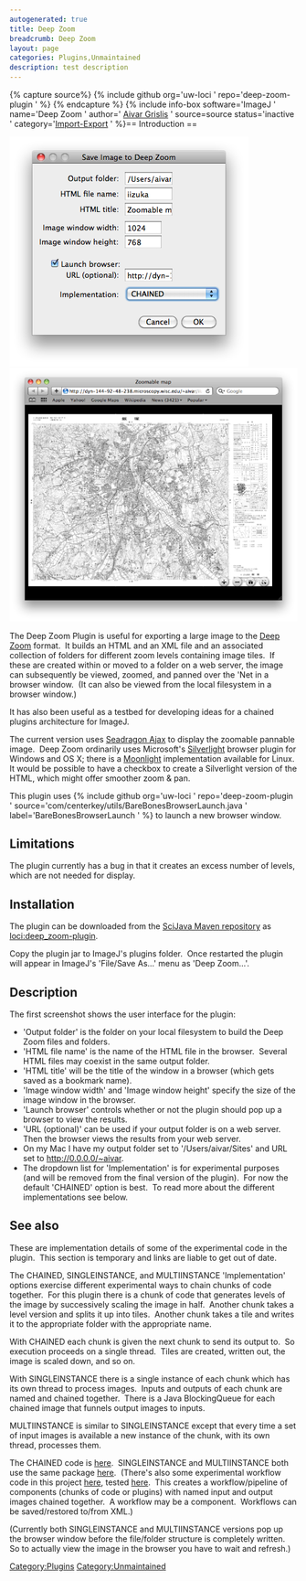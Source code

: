 ```yaml
---
autogenerated: true
title: Deep Zoom
breadcrumb: Deep Zoom
layout: page
categories: Plugins,Unmaintained
description: test description
---
```



{% capture source%}
{% include github org='uw-loci ' repo='deep-zoom-plugin ' %}
{% endcapture %}
{% include info-box software='ImageJ ' name='Deep Zoom ' author=' [Aivar Grislis](http://loci.wisc.edu/people/aivar-grislis) ' source=source status='inactive ' category='[Import-Export](_Category_Import-Export "wikilink") ' %}== Introduction ==

![Deep-zoom-1.png](/images/pages/Deep-zoom-1.png "Deep-zoom-1.png") ![Deep-zoom-2.png](/images/pages/Deep-zoom-2.png "Deep-zoom-2.png")

The Deep Zoom Plugin is useful for exporting a large image to the [Deep Zoom](wikipedia_Deep_Zoom "wikilink") format.  It builds an HTML and an XML file and an associated collection of folders for different zoom levels containing image tiles.  If these are created within or moved to a folder on a web server, the image can subsequently be viewed, zoomed, and panned over the 'Net in a browser window.  (It can also be viewed from the local filesystem in a browser window.)

It has also been useful as a testbed for developing ideas for a chained plugins architecture for ImageJ.

The current version uses [Seadragon Ajax](http://seadragon.com/developer/ajax/) to display the zoomable pannable image.  Deep Zoom ordinarily uses Microsoft's [Silverlight](http://www.microsoft.com/silverlight/) browser plugin for Windows and OS X; there is a [Moonlight](http://www.go-mono.com/moonlight/) implementation available for Linux.  It would be possible to have a checkbox to create a Silverlight version of the HTML, which might offer smoother zoom & pan.

This plugin uses {% include github org='uw-loci ' repo='deep-zoom-plugin ' source='com/centerkey/utils/BareBonesBrowserLaunch.java ' label='BareBonesBrowserLaunch ' %} to launch a new browser window.

## Limitations

The plugin currently has a bug in that it creates an excess number of levels, which are not needed for display.

## Installation

The plugin can be downloaded from the [SciJava Maven repository](SciJava_Maven_repository "wikilink") as [loci:deep\_zoom-plugin](https://maven.scijava.org/#nexus-search;gav~loci~deep_zoom-plugin).

Copy the plugin jar to ImageJ's plugins folder.  Once restarted the plugin will appear in ImageJ's 'File/Save As...' menu as 'Deep Zoom...'.

## Description

The first screenshot shows the user interface for the plugin:

  - 'Output folder' is the folder on your local filesystem to build the Deep Zoom files and folders.
  - 'HTML file name' is the name of the HTML file in the browser.  Several HTML files may coexist in the same output folder.
  - 'HTML title' will be the title of the window in a browser (which gets saved as a bookmark name).
  - 'Image window width' and 'Image window height' specify the size of the image window in the browser.
  - 'Launch browser' controls whether or not the plugin should pop up a browser to view the results.
  - 'URL (optional)' can be used if your output folder is on a web server.  Then the browser views the results from your web server.
  - On my Mac I have my output folder set to '/Users/aivar/Sites' and URL set to http://0.0.0.0/~aivar.
  - The dropdown list for 'Implementation' is for experimental purposes (and will be removed from the final version of the plugin).  For now the default 'CHAINED' option is best.  To read more about the different implementations see below.

## See also

These are implementation details of some of the experimental code in the plugin.  This section is temporary and links are liable to get out of date.

The CHAINED, SINGLEINSTANCE, and MULTIINSTANCE 'Implementation' options exercise different experimental ways to chain chunks of code together.  For this plugin there is a chunk of code that generates levels of the image by successively scaling the image in half.  Another chunk takes a level version and splits it up into tiles.  Another chunk takes a tile and writes it to the appropriate folder with the appropriate name.

With CHAINED each chunk is given the next chunk to send its output to.  So execution proceeds on a single thread.  Tiles are created, written out, the image is scaled down, and so on.

With SINGLEINSTANCE there is a single instance of each chunk which has its own thread to process images.  Inputs and outputs of each chunk are named and chained together.  There is a Java BlockingQueue for each chained image that funnels output images to inputs.

MULTIINSTANCE is similar to SINGLEINSTANCE except that every time a set of input images is available a new instance of the chunk, with its own thread, processes them.

The CHAINED code is [here](https://github.com/uw-loci/deep-zoom-plugin/tree/master/src/main/java/loci/chainableplugin).  SINGLEINSTANCE and MULTIINSTANCE both use the same package [here](https://github.com/uw-loci/deep-zoom-plugin/tree/master/src/main/java/loci/multiinstanceplugin).  (There's also some experimental workflow code in this project [here](https://github.com/uw-loci/deep-zoom-plugin/tree/master/src/main/java/loci/deepzoom/workflow), tested [here](https://github.com/uw-loci/deep-zoom-plugin/tree/master/src/test/java/loci/workflow).  This creates a workflow/pipeline of components (chunks of code or plugins) with named input and output images chained together.  A workflow may be a component.  Workflows can be saved/restored to/from XML.)

(Currently both SINGLEINSTANCE and MULTIINSTANCE versions pop up the browser window before the file/folder structure is completely written.  So to actually view the image in the browser you have to wait and refresh.)

[Category:Plugins](Category_Plugins "wikilink") [Category:Unmaintained](Category_Unmaintained "wikilink")

